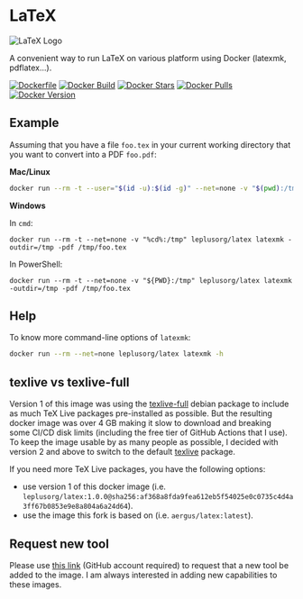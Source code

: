 # LaTeX

![LaTeX Logo](/latex.png)

A convenient way to run LaTeX on various platform using Docker (latexmk, pdflatex...).

[![Dockerfile](https://img.shields.io/badge/GitHub-Dockerfile-blue)](https://github.com/leplusorg/docker-latex/blob/main/latex/Dockerfile)
[![Docker Build](https://github.com/leplusorg/docker-latex/workflows/Docker/badge.svg)](https://github.com/leplusorg/docker-latex/actions?query=workflow:"Docker")
[![Docker Stars](https://img.shields.io/docker/stars/leplusorg/latex)](https://hub.docker.com/r/leplusorg/latex)
[![Docker Pulls](https://img.shields.io/docker/pulls/leplusorg/latex)](https://hub.docker.com/r/leplusorg/latex)
[![Docker Version](https://img.shields.io/docker/v/leplusorg/latex?sort=semver)](https://hub.docker.com/r/leplusorg/latex)

## Example

Assuming that you have a file `foo.tex` in your current working directory that you want to convert into a PDF `foo.pdf`:

**Mac/Linux**

```bash
docker run --rm -t --user="$(id -u):$(id -g)" --net=none -v "$(pwd):/tmp" leplusorg/latex latexmk -outdir=/tmp -pdf /tmp/foo.tex
```

**Windows**

In `cmd`:

```batch
docker run --rm -t --net=none -v "%cd%:/tmp" leplusorg/latex latexmk -outdir=/tmp -pdf /tmp/foo.tex
```

In PowerShell:

```pwsh
docker run --rm -t --net=none -v "${PWD}:/tmp" leplusorg/latex latexmk -outdir=/tmp -pdf /tmp/foo.tex
```

## Help

To know more command-line options of `latexmk`:

```bash
docker run --rm --net=none leplusorg/latex latexmk -h
```

## texlive vs texlive-full

Version 1 of this image was using the
[texlive-full](https://packages.debian.org/search?keywords=texlive-full&searchon=names&exact=1&suite=all&section=all)
debian package to include as much TeX Live packages pre-installed as
possible. But the resulting docker image was over 4 GB making it slow
to download and breaking some CI/CD disk limits (including the free
tier of GitHub Actions that I use). To keep the image usable by as many
people as possible, I decided with version 2 and above to switch
to the default
[texlive](https://packages.debian.org/search?keywords=texlive&searchon=names&exact=1&suite=all&section=all)
package.

If you need more TeX Live packages, you have the following options:

- use version 1 of this docker image (i.e. `leplusorg/latex:1.0.0@sha256:af368a8fda9fea612eb5f54025e0c0735c4d4a3ff67b0853e9e8a804a6a24d64`).
- use the image this fork is based on (i.e. `aergus/latex:latest`).

## Request new tool

Please use [this link](https://github.com/leplusorg/docker-latex/issues/new?assignees=thomasleplus&labels=enhancement&template=feature_request.md&title=%5BFEAT%5D) (GitHub account required) to request that a new tool be added to the image. I am always interested in adding new capabilities to these images.
